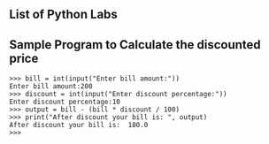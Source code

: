 ## List of Python Labs





## Sample Program to Calculate the discounted price

```
>>> bill = int(input("Enter bill amount:"))
Enter bill amount:200
>>> discount = int(input("Enter discount percentage:"))
Enter discount percentage:10
>>> output = bill - (bill * discount / 100)
>>> print("After discount your bill is: ", output)
After discount your bill is:  180.0
>>> 
```
